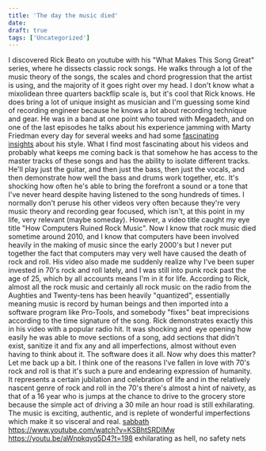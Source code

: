 ```yaml
---
title: 'The day the music died'
date: 
draft: true
tags: ['Uncategorized']
---
```


I discovered Rick Beato on youtube with his "What Makes This Song Great" series, where he dissects classic rock songs. He walks through a lot of the music theory of the songs, the scales and chord progression that the artist is using, and the majority of it goes right over my head. I don't know what a mixolidean three quarters backflip scale is, but it's cool that Rick knows. He does bring a lot of unique insight as musician and I'm guessing some kind of recording engineer because he knows a lot about recording technique and gear. He was in a band at one point who toured with Megadeth, and on one of the last episodes he talks about his experience jamming with Marty Friedman every day for several weeks and had some [fascinating insights](https://youtu.be/oIDl_CvIn8A?t=787) about his style. What I find most fascinating about his videos and probably what keeps me coming back is that somehow he has access to the master tracks of these songs and has the ability to isolate different tracks. He'll play just the guitar, and then just the bass, then just the vocals, and then demonstrate how well the bass and drums work together, etc. It's shocking how often he's able to bring the forefront a sound or a tone that I've never heard despite having listened to the song hundreds of times. I normally don't peruse his other videos very often because they're very music theory and recording gear focused, which isn't, at this point in my life, very relevant (maybe someday). However, a video title caught my eye title "How Computers Ruined Rock Music". Now I know that rock music died sometime around 2010, and I know that computers have been involved heavily in the making of music since the early 2000's but I never put together the fact that computers may very well have caused the death of rock and roll. His video also made me suddenly realize why I've been super invested in 70's rock and roll lately, and I was still into punk rock past the age of 25, which by all accounts means I'm in it for life. According to Rick, almost all the rock music and certainly all rock music on the radio from the Aughties and Twenty-tens has been heavily "quantized", essentially meaning music is record by human beings and then imported into a software program like Pro-Tools, and somebody "fixes" beat imprecisions according to the time signature of the song. Rick demonstrates exactly this in his video with a popular radio hit. It was shocking and  eye opening how easily he was able to move sections of a song, add sections that didn't exist, sanitize it and fix any and all imperfections, almost without even having to think about it. The software does it all. Now why does this matter? Let me back up a bit. I think one of the reasons I've fallen in love with 70's rock and roll is that it's such a pure and endearing expression of humanity. It represents a certain jubilation and celebration of life and in the relatively nascent genre of rock and roll in the 70's there's almost a hint of naivety, as that of a 16 year who is jumps at the chance to drive to the grocery store because the simple act of driving a 30 mile an hour road is still exhilarating. The music is exciting, authentic, and is replete of wonderful imperfections which make it so visceral and real. [sabbath](https://youtu.be/aWnpkqyq5D4?t=198) https://www.youtube.com/watch?v=KSBhtSRDIMw https://youtu.be/aWnpkqyq5D4?t=198 exhilarating as hell, no safety nets